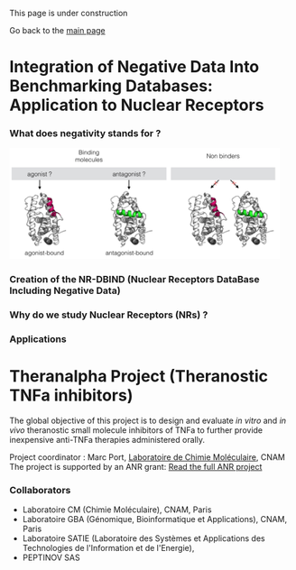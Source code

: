 This page is under construction

Go back to the [main page](https://manonreau.github.io/webpage/) 

# Integration of Negative Data Into Benchmarking Databases: Application to Nuclear Receptors
### What does negativity stands for ? 
<img style="width:95%" src="assets/images/PR_ago_antago.png" alt="PR structures: ago-bound vs. antago-bound">

### Creation of the NR-DBIND (Nuclear Receptors DataBase Including Negative Data)
### Why do we study Nuclear Receptors (NRs) ?
### Applications

# Theranalpha Project (Theranostic TNFa inhibitors)
The global objective of this project is to design and evaluate *in vitro* and *in vivo* theranostic small molecule inhibitors of TNFa to further provide inexpensive anti-TNFa therapies administered orally.<br>

Project coordinator : Marc Port, <a href="http://cmgpce.cnam.fr/cm-presentation-de-l-equipe-contacts-et-acces-703730.kjsp">Laboratoire de Chimie Moléculaire</a>, CNAM<br>
The project is supported by an ANR grant: <a href="http://www.agence-nationale-recherche.fr/Project-ANR-17-CE18-0024">Read the full ANR project</a>
### Collaborators
- Laboratoire CM (Chimie Moléculaire), CNAM, Paris
- Laboratoire GBA (Génomique, Bioinformatique et Applications), CNAM, Paris
- Laboratoire SATIE (Laboratoire des Systèmes et Applications des Technologies de l'Information et de l'Energie), 
- PEPTINOV SAS

